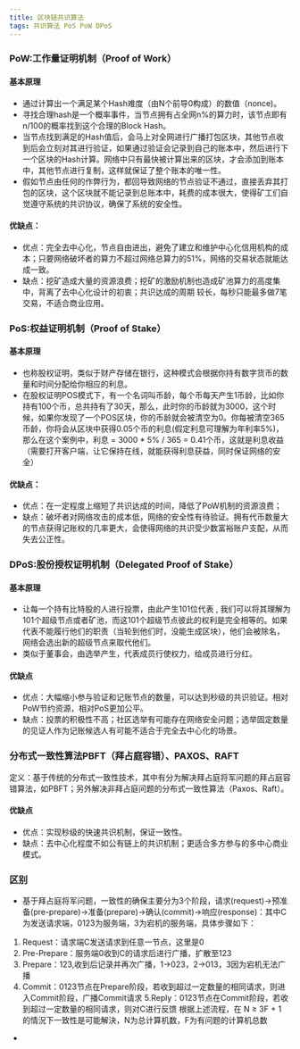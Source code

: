 ```yaml
---
title: 区块链共识算法
tags: 共识算法 PoS PoW DPoS
---
```


### PoW:工作量证明机制（Proof of Work）

#### 基本原理
 - 通过计算出一个满足某个Hash难度（由N个前导0构成）的数值（nonce)。
 - 寻找合理hash是一个概率事件，当节点拥有占全网n%的算力时，该节点即有n/100的概率找到这个合理的Block Hash。
 - 当节点找到满足的Hash值后，会马上对全网进行广播打包区块，其他节点收到后会立刻对其进行验证，如果通过验证会记录到自己的账本中，然后进行下一个区块的Hash计算。网络中只有最快被计算出来的区块，才会添加到账本中，其他节点进行复制，这样就保证了整个账本的唯一性。
 - 假如节点由任何的作弊行为，都回导致网络的节点验证不通过，直接丢弃其打包的区块，这个区块就不能记录到总账本中，耗费的成本很大，使得矿工们自觉遵守系统的共识协议，确保了系统的安全性。
 
 #### 优缺点：
 - 优点：完全去中心化，节点自由进出，避免了建立和维护中心化信用机构的成本；只要网络破坏者的算力不超过网络总算力的51%，网络的交易状态就能达成一致。
 - 缺点：挖矿造成大量的资源浪费；挖矿的激励机制也造成矿池算力的高度集中，背离了去中心化设计的初衷；共识达成的周期
较长，每秒只能最多做7笔交易，不适合商业应用。

 
### PoS:权益证明机制（Proof of Stake）

#### 基本原理
 - 也称股权证明，类似于财产存储在银行，这种模式会根据你持有数字货币的数量和时间分配给你相应的利息。
 - 在股权证明POS模式下，有一个名词叫币龄，每个币每天产生1币龄，比如你持有100个币，总共持有了30天，那么，此时你的币龄就为3000，这个时候，如果你发现了一个POS区块，你的币龄就会被清空为0。你每被清空365币龄，你将会从区块中获得0.05个币的利息(假定利息可理解为年利率5%)，那么在这个案例中，利息 = 3000 * 5% / 365 = 0.41个币，这就是利息收益（需要打开客户端，让它保持在线，就能获得利息获益，同时保证网络的安全）

 #### 优缺点：
 - 优点：在一定程度上缩短了共识达成的时间，降低了PoW机制的资源浪费；
 - 缺点：破坏者对网络攻击的成本低，网络的安全性有待验证。拥有代币数量大的节点获得记账权的几率更大，会使得网络的共识受少数富裕账户支配，从而失去公正性。

 
 ### DPoS:股份授权证明机制（Delegated Proof of Stake）

#### 基本原理
 - 让每一个持有比特股的人进行投票，由此产生101位代表 , 我们可以将其理解为101个超级节点或者矿池，而这101个超级节点彼此的权利是完全相等的。如果代表不能履行他们的职责（当轮到他们时，没能生成区块），他们会被除名，网络会选出新的超级节点来取代他们。
 - 类似于董事会，由选举产生，代表成员行使权力，给成员进行分红。

 #### 优缺点
 - 优点：大幅缩小参与验证和记账节点的数量，可以达到秒级的共识验证。相对PoW节约资源，相对PoS更加公平。
 - 缺点：投票的积极性不高；社区选举有可能存在网络安全问题；选举固定数量的见证人作为记账候选人有可能不适合于完全去中心化的场景。


### 分布式一致性算法PBFT（拜占庭容错）、PAXOS、RAFT
定义：基于传统的分布式一致性技术，其中有分为解决拜占庭将军问题的拜占庭容错算法，如PBFT；另外解决非拜占庭问题的分布式一致性算法（Paxos、Raft）。

#### 优缺点
 - 优点：实现秒级的快速共识机制，保证一致性。
 - 缺点：去中心化程度不如公有链上的共识机制；更适合多方参与的多中心商业模式。

### 区别
 - 基于拜占庭将军问题，一致性的确保主要分为3个阶段，请求(request)->预准备(pre-prepare)->准备(prepare)->确认(commit)->响应(response)：其中C为发送请求端，0123为服务端，3为宕机的服务端，具体步骤如下：
1. Request：请求端C发送请求到任意一节点，这里是0
2. Pre-Prepare：服务端0收到C的请求后进行广播，扩散至123
3. Prepare：123,收到后记录并再次广播，1->023，2->013，3因为宕机无法广播
4. Commit：0123节点在Prepare阶段，若收到超过一定数量的相同请求，则进入Commit阶段，广播Commit请求
5.Reply：0123节点在Commit阶段，若收到超过一定数量的相同请求，则对C进行反馈
根据上述流程，在 N ≥ 3F + 1 的情況下一致性是可能解決，N为总计算机数，F为有问题的计算机总数

- 

 
 


 
 